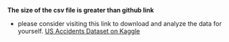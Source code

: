 **The size of the csv file is greater than github link**
- please consider visiting this link to download and analyze the data for yourself.
[US Accidents Dataset on Kaggle](https://www.kaggle.com/datasets/sobhanmoosavi/us-accidents)
